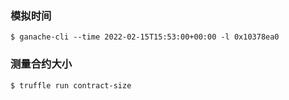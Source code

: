 
### 模拟时间
```
$ ganache-cli --time 2022-02-15T15:53:00+00:00 -l 0x10378ea0
```

### 测量合约大小
```
$ truffle run contract-size
```
